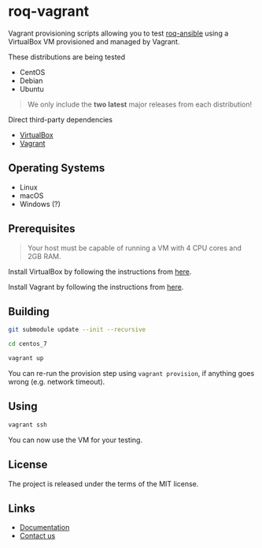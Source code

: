 # roq-vagrant

Vagrant provisioning scripts allowing you to test
[roq-ansible](https://github.com/roq-trading/roq-ansible) using a VirtualBox VM
provisioned and managed by Vagrant.

These distributions are being tested

* CentOS
* Debian
* Ubuntu

> We only include the **two latest** major releases from each distribution!

Direct third-party dependencies

* [VirtualBox](https://www.virtualbox.org/)
* [Vagrant](https://www.vagrantup.com/)


## Operating Systems

* Linux
* macOS
* Windows (?)


## Prerequisites

> Your host must be capable of running a VM with 4 CPU cores and 2GB RAM.

Install VirtualBox by following the instructions from
[here](https://www.virtualbox.org/wiki/Downloads).

Install Vagrant by following the instructions from
[here](https://www.vagrantup.com/downloads.html).


## Building

```bash
git submodule update --init --recursive

cd centos_7

vagrant up
```

You can re-run the provision step using `vagrant provision`, if anything goes
wrong (e.g. network timeout).


## Using

```bash
vagrant ssh
```

You can now use the VM for your testing.


## License

The project is released under the terms of the MIT license.


## Links

* [Documentation](https://roq-trading.com/docs)
* [Contact us](mailto:info@roq-trading.com)
